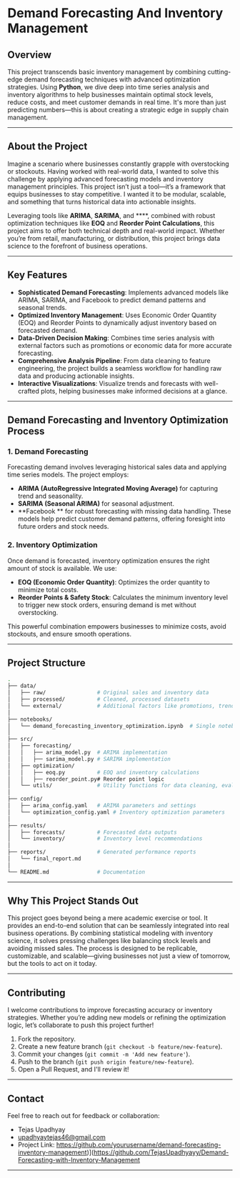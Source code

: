 # **Demand Forecasting And Inventory Management**

## **Overview**
This project transcends basic inventory management by combining cutting-edge demand forecasting techniques with advanced optimization strategies. Using **Python**, we dive deep into time series analysis and inventory algorithms to help businesses maintain optimal stock levels, reduce costs, and meet customer demands in real time. It's more than just predicting numbers—this is about creating a strategic edge in supply chain management.

---

## **About the Project**
Imagine a scenario where businesses constantly grapple with overstocking or stockouts. Having worked with real-world data, I wanted to solve this challenge by applying advanced forecasting models and inventory management principles. This project isn’t just a tool—it’s a framework that equips businesses to stay competitive. I wanted it to be modular, scalable, and something that turns historical data into actionable insights.

Leveraging tools like **ARIMA**, **SARIMA**, and ****, combined with robust optimization techniques like **EOQ** and **Reorder Point Calculations**, this project aims to offer both technical depth and real-world impact. Whether you’re from retail, manufacturing, or distribution, this project brings data science to the forefront of business operations.

---

## **Key Features**
- **Sophisticated Demand Forecasting**: Implements advanced models like ARIMA, SARIMA, and Facebook  to predict demand patterns and seasonal trends.
- **Optimized Inventory Management**: Uses Economic Order Quantity (EOQ) and Reorder Points to dynamically adjust inventory based on forecasted demand.
- **Data-Driven Decision Making**: Combines time series analysis with external factors such as promotions or economic data for more accurate forecasting.
- **Comprehensive Analysis Pipeline**: From data cleaning to feature engineering, the project builds a seamless workflow for handling raw data and producing actionable insights.
- **Interactive Visualizations**: Visualize trends and forecasts with well-crafted plots, helping businesses make informed decisions at a glance.

---

## **Demand Forecasting and Inventory Optimization Process**
### **1. Demand Forecasting**
Forecasting demand involves leveraging historical sales data and applying time series models. The project employs:
- **ARIMA (AutoRegressive Integrated Moving Average)** for capturing trend and seasonality.
- **SARIMA (Seasonal ARIMA)** for seasonal adjustment.
- **Facebook ** for robust forecasting with missing data handling.
These models help predict customer demand patterns, offering foresight into future orders and stock needs.

### **2. Inventory Optimization**
Once demand is forecasted, inventory optimization ensures the right amount of stock is available. We use:
- **EOQ (Economic Order Quantity)**: Optimizes the order quantity to minimize total costs.
- **Reorder Points & Safety Stock**: Calculates the minimum inventory level to trigger new stock orders, ensuring demand is met without overstocking.

This powerful combination empowers businesses to minimize costs, avoid stockouts, and ensure smooth operations.

---

## **Project Structure**
```bash
.
├── data/                   
│   ├── raw/                # Original sales and inventory data
│   ├── processed/          # Cleaned, processed datasets
│   └── external/           # Additional factors like promotions, trends
│
├── notebooks/              
│   └── demand_forecasting_inventory_optimization.ipynb  # Single notebook handling EDA, forecasting, and optimization
│
├── src/                    
│   ├── forecasting/        
│   │   ├── arima_model.py  # ARIMA implementation
│   │   ├── sarima_model.py # SARIMA implementation
│   ├── optimization/       
│   │   ├── eoq.py          # EOQ and inventory calculations
│   │   ├── reorder_point.py# Reorder point logic
│   └── utils/              # Utility functions for data cleaning, evaluation
│
├── config/                 
│   ├── arima_config.yaml   # ARIMA parameters and settings
│   └── optimization_config.yaml # Inventory optimization parameters
│
├── results/                
│   ├── forecasts/          # Forecasted data outputs
│   └── inventory/          # Inventory level recommendations
│
├── reports/                # Generated performance reports
│   └── final_report.md     
│
└── README.md               # Documentation
```

---

## **Why This Project Stands Out**
This project goes beyond being a mere academic exercise or tool. It provides an end-to-end solution that can be seamlessly integrated into real business operations. By combining statistical modeling with inventory science, it solves pressing challenges like balancing stock levels and avoiding missed sales. The process is designed to be replicable, customizable, and scalable—giving businesses not just a view of tomorrow, but the tools to act on it today.

---

## **Contributing**
I welcome contributions to improve forecasting accuracy or inventory strategies. Whether you’re adding new models or refining the optimization logic, let’s collaborate to push this project further!

1. Fork the repository.
2. Create a new feature branch (`git checkout -b feature/new-feature`).
3. Commit your changes (`git commit -m 'Add new feature'`).
4. Push to the branch (`git push origin feature/new-feature`).
5. Open a Pull Request, and I'll review it!

---

## **Contact**
Feel free to reach out for feedback or collaboration:
- Tejas Upadhyay
- upadhyaytejas46@gmail.com
- Project Link: https://github.com/yourusername/demand-forecasting-inventory-management)](https://github.com/TejasUpadhyayy/Demand-Forecasting-with-Inventory-Management

---
